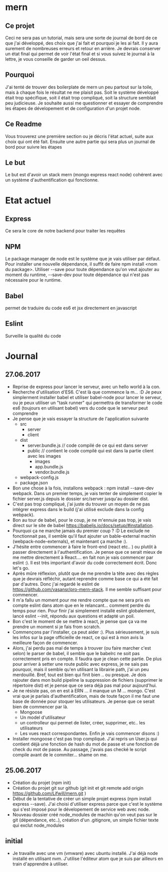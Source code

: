 # mern
## Ce projet
Ceci ne sera pas un tutorial, mais sera une sorte de journal de bord de ce que j'ai développé, des choix que j'ai fait et pourquoi je les ai fait. Il y aura surement de nombreuses erreurs et retour en arrière. Je devrais conserver un état final qui permet de voir l'état final et si vous suivez le journal à la lettre, je vous conseille de garder un oeil dessus.
## Pourquoi
J'ai tenté de trouver des boilerplate de mern un peu partout sur la toile, mais à chaque fois le résultat ne me plaisit pas. Soit le système développé était trop spécifique, soit il était trop compliqué, soit la structure semblait peu judicieuse. Je souhaite aussi me questionner et essayer de comprendre les étapes de dévelopement et de configuration d'un projet node.
## Ce Readme
Vous trouverez une première section ou je décris l'état actuel, suite aux choix qui ont été fait. Ensuite une autre partie qui sera plus un journal de bord pour suivre les étapes
## Le but 
Le but est d'avoir un stack mern (mongo express react node) cohérent avec un système d'authentification qui fonctionne.
# Etat actuel
## Express
Ce sera le core de notre backend pour traiter les requêtes
## NPM
Le package manager de node est le système que je vais utiliser par défaut. Pour installer une nouvelle dépendance, il suffit de faire npm install \<nom du package\>. Utiliser --save pour toute dépendance qu'on veut ajouter au moment du runtime, --save-dev pour toute dépendance qui n'est pas nécessaire pour le runtime.
## Babel 
permet de traduire du code es6 et jsx directement en javascript
## Eslint
Surveille la qualité du code
# Journal
## 27.06.2017
- Reprise de express pour lancer le serveur, avec un hello world à la con.
- Recherche d'utilisation d'ES6. C'est là que commence la m... :D Je peux simplerment installer babel et utiliser babel-node pour lancer le serveur, ou je peux utiliser un "task runner" qui permettra de transformer le code es6 (toujours en utilisant babel) vers du code que le serveur peut comprendre
- Je pense que je vais essayer la structure de l'application suivante 
  * src
    * server
    * client
  * dist
    * server.bundle.js  // code compilé de ce qui est dans server
    * public            // contient le code compilé qui est dans la partie client avec les images
      * images
      * app.bundle.js
      * vendor.bundle.js
  * webpack-config.js
  * package.json
- Bon une chose à la fois, installons webpack : npm install --save-dev webpack. Dans un premier temps, je vais tenter de simplement copier le fichier server.js depuis le dossier src/server jusqu'au dossier dist.
- C'est pas trop compliqué, j'ai juste du trouver un moyen de ne pas intégrer express dans le build (j'ai utilisé exclude dans la config webpack).
- Bon au tour de babel, pour le coup, je ne m'ennuie pas trop, je vais direct sur le site de babel https://babeljs.io/docs/setup/#installation.
- Pourquoi ça ne marche jamais du premier coup ? :D Le exclude ne fonctionnait pas, il semble qu'il faut ajouter un bable-external machin (webpack-node-externals), et maintenant ça marche :).
- J'hésite entre commencer à faire le front-end (react etc.. ) ou plutôt à passer directement à l'authentification. Je pense que ce serait mieux de me mettre directement à React.... en fait non je vais commencer par eslint :). Il est très important d'avoir du code correctement écrit. Donc let's go.
- Après mûre réflexion, plutôt que de me prendre la tête avec des règles que je devrais réfléchir, autant reprendre comme base ce qui a été fait par d'autres. Donc j'ai regardé le eslint de https://github.com/vasansr/pro-mern-stack. Il me semble suffisant pour commencer.
- Il m'a fallu un moment pour me rendre compte que ne sera pris en compte eslint dans atom que en le relancant... comment perdre du temps pour rien. Pour finir j'ai simplement installé eslint globalement, lancé eslint --init, répondu aux questions et adapté un poil.
- Bon c'est le moment de se mettre à react, je pense que ça va me prendre un moment si je fais from scratch.
- Commençons par l'installer, ça peut aider :). Plus sérieusement, je suis les infos sur la page officieille de react, ce qui est à mon avis la meilleure façon de commencer.
- Alors, j'ai perdu pas mal de temps à trouver (ou faire marcher c'est selon) le parser de babel, il semble que le babelrc ne soit pas correctement pris en compte. Il faudra que je clean cette partie. De plus pour arriver à setter une route public avec express, je ne sais pas pourquoi, mais il semble qu'en utilisant la librairie path, j'ai un peu merdouillé. Bref, tout est bien qui finit bien .. ou presque. Je dois rajouter dans mon build pipeline la suppression de fichiers (supprimer le répertoire dist) et je pense que ce sera déjà pas mal pour aujourd'hui.
- Je ne résiste pas, on en est à ERN ... il manque un M ... mongo. C'est vrai que je parlais d'authentification, mais de toute façon il me faut une base de donnée pour stoquer les utilisateurs. Je pense que ce serait bien de commencer par là.
  * Mongoose
  * Un model d'utilisateur
  * un controlleur qui permet de lister, créer, supprimer, etc.. les utilisateurs
  * Les vues react correspondantes.
  Enfin je vais commencer disons :)
- Installer mongoose c'est pas trop compliqué. J'ai repris un User.js qui contient déjà une fonction de hash du mot de passe et une fonction de check du mot de passe. Au passage, j'avais pas checké le script compile avant de le commiter... shame on me.
## 25.06.2017
- Création du projet (npm init)
- Création du projet git sur github (git init et git remote add origin https://github.com/Lifwill/mern.git )
- Début de la tentative de créer un simple projet express (npm install express --save). J'ai choisi d'utiliser express parce que c'est le système qui s'est imposé pour le dévelopement de service web avec node.
- Nouveau dossier créé node_modules de machin qu'on veut pas sur le git (dépendance, etc..), création d'un .gitignore, un simple fichier texte qui exclut node_modules 
## initial
- Je travaille avec une vm (vmware) avec ubuntu installé. J'ai déjà node installé en utilisant nvm. J'utilise l'éditeur atom que je suis par ailleurs en train d'apprendre à utiliser.
